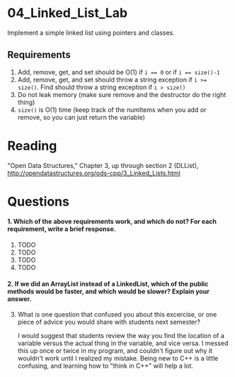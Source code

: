 04_Linked_List_Lab
==================

Implement a simple linked list using pointers and classes.

Requirements
------------

1. Add, remove, get, and set should be O(1) if `i == 0` or if `i == size()-1`
2. Add, remove, get, and set should throw a string exception if `i >= size()`. Find should throw a string exception if `i > size()`
3. Do not leak memory (make sure remove and the destructor do the right thing)
4. `size()` is O(1) time (keep track of the numItems when you add or remove, so you can just return the variable)

Reading
=======
"Open Data Structures," Chapter 3, up through section 2 (DLList), http://opendatastructures.org/ods-cpp/3_Linked_Lists.html

Questions
=========

#### 1. Which of the above requirements work, and which do not? For each requirement, write a brief response.

1. TODO
2. TODO
3. TODO
4. TODO

#### 2. If we did an ArrayList instead of a LinkedList, which of the public methods would be faster, and which would be slower? Explain your answer.

3. What is one question that confused you about this excercise, or one piece of advice you would share with students next semester?

	I would suggest that students review the way you find the location of a variable versus the actual thing in the variable, and vice versa. I messed this up once or twice in my program, and couldn't figure out why it wouldn't work until I realized my mistake. Being new to C++ is a little confusing, and learning how to "think in C++" will help a lot.
